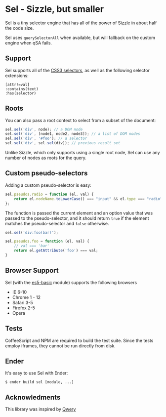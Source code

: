 Sel - Sizzle, but smaller
===
Sel is a tiny selector engine that has all of the power of Sizzle in about half the code size.

Sel uses <code>querySelectorAll</code> when available, but will fallback on the custom engine when qSA fails.

Support
-------
Sel supports all of the [CSS3 selectors](http://www.w3.org/TR/css3-selectors/#selectors), as well as the following selector extensions:

    [attr!=val]
    :contains(text)
    :has(selector)

Roots
-----
You can also pass a root context to select from a subset of the document:

``` js
sel.sel('div', node); // a DOM node
sel.sel('div', [node1, node2, node3]); // a list of DOM nodes
sel.sel('div', '#foo'); // a selector
sel.sel('div', sel.sel(div)); // previous result set
```

Unlike Sizzle, which only supports using a single root node, Sel can use any number of nodes as roots for the query.

Custom pseudo-selectors
-------------------

Adding a custom pseudo-selector is easy:

``` js
sel.pseudos.radio = function (el, val) {
    return el.nodeName.toLowerCase() === "input" && el.type === "radio";
};
```

The function is passed the current element and an option value that was passed to the pseudo-selector, and it
should return `true` if the element matches the pseudo-selector and `false` otherwise.

``` js
sel.sel('div:foo(bar)');

sel.pseudos.foo = function (el, val) {
    // val === 'bar'
    return el.getAttribute('foo') === val;
}
```

Browser Support
---------------
Sel (with the [es5-basic](https://github.com/amccollum/es5-basic) module) supports the following browsers

  - IE 6-10
  - Chrome 1 - 12
  - Safari 3-5
  - Firefox 2-5
  - Opera

Tests
-----

CoffeeScript and NPM are required to build the test suite. Since the tests employ iframes, they cannot be run directly from disk.

Ender
-----
It's easy to use Sel with Ender:

    $ ender build sel [module, ...]

Acknowledments
-------
This library was inspired by [Qwery](https://github.com/ded/qwery)
